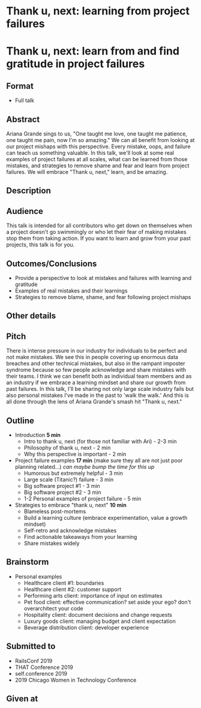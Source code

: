# Thank u, next: learning from project failures
# Thank u, next: learn from and find gratitude in project failures

## Format

* Full talk

## Abstract
Ariana Grande sings to us, "One taught me love, one taught me patience, one taught me pain, now I'm so amazing." We can all benefit from looking at our project mishaps with this perspective. Every mistake, oops, and failure can teach us something valuable. In this talk, we'll look at some real examples of project failures at all scales, what can be learned from those mistakes, and strategies to remove shame and fear and learn from project failures. We will embrace "Thank u, next," learn, and be amazing.

## Description


## Audience
This talk is intended for all contributors who get down on themselves when a project doesn't go swimmingly or who let their fear of making mistakes stop them from taking action. If you want to learn and grow from your past projects, this talk is for you.


## Outcomes/Conclusions
- Provide a perspective to look at mistakes and failures with learning and gratitude
- Examples of real mistakes and their learnings
- Strategies to remove blame, shame, and fear following project mishaps


## Other details

## Pitch
There is intense pressure in our industry for individuals to be perfect and not make mistakes. We see this in people covering up enormous data breaches and other technical mistakes, but also in the rampant imposter syndrome because so few people acknowledge and share mistakes with their teams. I think we can benefit both as individual team members and as an industry if we embrace a learning mindset and share our growth from past failures. In this talk, I'll be sharing not only large scale industry fails but also personal mistakes I've made in the past to 'walk the walk.' And this is all done through the lens of Ariana Grande's smash hit "Thank u, next." 

## Outline
- Introduction **5 min**
  - Intro to thank u, next (for those not familiar with Ari) - 2-3 min
  - Philosophy of thank u, next - 2 min
  - Why this perspective is important - 2 min
- Project failure examples **17 min** (make sure they all are not just poor planning related...) _can maybe bump the time for this up_
  - Humorous but extremely helpful - 3 min
  - Large scale (Titanic?) failure - 3 min
  - Big software project #1 - 3 min
  - Big software project #2 - 3 min
  - 1-2 Personal examples of project failure - 5 min
- Strategies to embrace "thank u, next" **10 min**
  - Blameless post-mortems
  - Build a learning culture (embrace experimentation, value a growth mindset)
  - Self-retro and acknowledge mistakes
  - Find actionable takeaways from your learning
  - Share mistakes widely

## Brainstorm
- Personal examples
  - Healthcare client #1: boundaries
  - Healthcare client #2: customer support
  - Performing arts client: importance of input on estimates
  - Pet food client: effective communication? set aside your ego? don't overarchitect your code
  - Hospitality client: document decisions and change requests
  - Luxury goods client: managing budget and client expectation
  - Beverage distribution client: developer experience


## Submitted to
- RailsConf 2019
- THAT Conference 2019
- self.conference 2019
- 2019 Chicago Women in Technology Conference

## Given at
